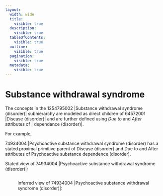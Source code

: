 ```yaml
---
layout:
  width: wide
  title:
    visible: true
  description:
    visible: true
  tableOfContents:
    visible: true
  outline:
    visible: true
  pagination:
    visible: true
  metadata:
    visible: true
---
```


# Substance withdrawal syndrome

The concepts in the 1254795002 |Substance withdrawal syndrome (disorder)| subhierarchy are modeled as direct children of 64572001 |Disease (disorder)| and are further defined using _Due to_ and _After_ attributes of | dependance (disorder)|.

For example,

74934004 |Psychoactive substance withdrawal syndrome (disorder) has a stated proximal primitive parent of Disease (disorder) and Due to and After attributes of Psychoactive substance dependence (disorder).

Stated view of 74934004 |Psychoactive substance withdrawal syndrome (disorder)|:

<figure><img src="../../../../../../authoring/clinical-finding-and-disorder/images/174690559.png" alt=""><figcaption><p>Inferred view of 74934004 |Psychoactive substance withdrawal syndrome (disorder)|:</p></figcaption></figure>

<figure><img src="../../../../../../authoring/clinical-finding-and-disorder/images/174690558.png" alt=""><figcaption></figcaption></figure>
